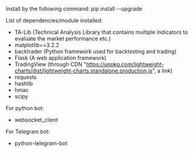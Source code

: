Install by the following command:
pip install <module name> --upgrade

List of dependencies/module installed:
-  TA-Lib (Technical Analysis Library that contains multiple indicators to evaluate the market performance etc.)
- matplotlib==3.2.2
- backtrader (Python framework used for backtesting and trading)
- Flask (A web application framework)
- TradingView (through CDN "https://unpkg.com/lightweight-charts/dist/lightweight-charts.standalone.production.js", a link)
- requests
- hashlib
- hmac
- scipy

For python bot:
- websocket_client

For Telegram bot:
- python-telegram-bot